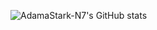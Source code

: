 ![AdamaStark-N7's GitHub stats](https://github-readme-stats.vercel.app/api?username=AdamaStark-N7&show_icons=true&theme=github_dark)
